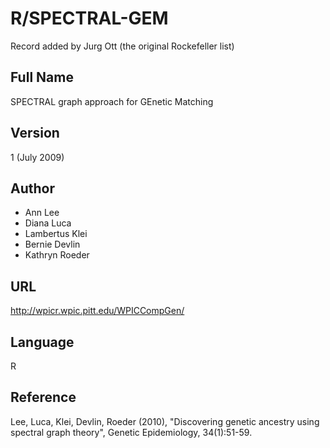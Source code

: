 # R/SPECTRAL-GEM
Record added by Jurg Ott (the original Rockefeller list)

## Full Name
SPECTRAL graph approach for GEnetic Matching

## Version
1 (July 2009)

## Author
* Ann Lee
* Diana Luca
* Lambertus Klei
* Bernie Devlin
* Kathryn Roeder

## URL
http://wpicr.wpic.pitt.edu/WPICCompGen/

## Language
R

## Reference
Lee, Luca, Klei, Devlin, Roeder (2010), "Discovering genetic ancestry using spectral graph theory", Genetic Epidemiology, 34(1):51-59.